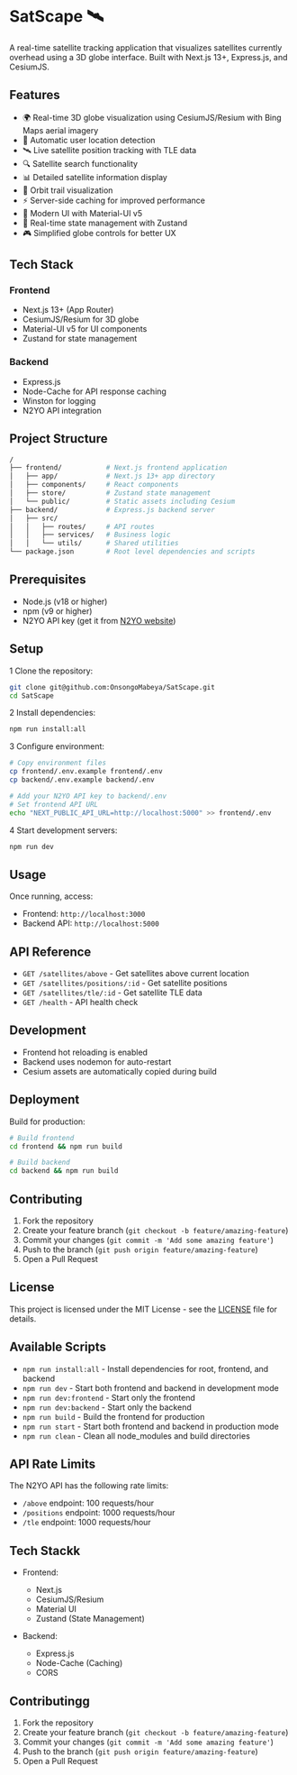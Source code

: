# SatScape 🛰️

A real-time satellite tracking application that visualizes satellites currently overhead using a 3D globe interface. Built with Next.js 13+, Express.js, and CesiumJS.

## Features

- 🌍 Real-time 3D globe visualization using CesiumJS/Resium with Bing Maps aerial imagery
- 📍 Automatic user location detection
- 🛰️ Live satellite position tracking with TLE data
- 🔍 Satellite search functionality
- 📊 Detailed satellite information display
- 🌠 Orbit trail visualization
- ⚡ Server-side caching for improved performance
- 🎨 Modern UI with Material-UI v5
- 🔄 Real-time state management with Zustand
- 🎮 Simplified globe controls for better UX

## Tech Stack

### Frontend

- Next.js 13+ (App Router)
- CesiumJS/Resium for 3D globe
- Material-UI v5 for UI components
- Zustand for state management

### Backend

- Express.js
- Node-Cache for API response caching
- Winston for logging
- N2YO API integration

## Project Structure

```bash
/
├── frontend/           # Next.js frontend application
│   ├── app/            # Next.js 13+ app directory
│   ├── components/     # React components
│   ├── store/          # Zustand state management
│   └── public/         # Static assets including Cesium
├── backend/            # Express.js backend server
│   ├── src/
│   │   ├── routes/     # API routes
│   │   ├── services/   # Business logic
│   │   └── utils/      # Shared utilities
└── package.json        # Root level dependencies and scripts
```

## Prerequisites

- Node.js (v18 or higher)
- npm (v9 or higher)
- N2YO API key (get it from [N2YO website](https://www.n2yo.com/api/))

## Setup

1 Clone the repository:

```bash
git clone git@github.com:OnsongoMabeya/SatScape.git
cd SatScape
```

2 Install dependencies:

```bash
npm run install:all
```

3 Configure environment:

```bash
# Copy environment files
cp frontend/.env.example frontend/.env
cp backend/.env.example backend/.env

# Add your N2YO API key to backend/.env
# Set frontend API URL
echo "NEXT_PUBLIC_API_URL=http://localhost:5000" >> frontend/.env
```

4 Start development servers:

```bash
npm run dev
```

## Usage

Once running, access:

- Frontend: `http://localhost:3000`
- Backend API: `http://localhost:5000`

## API Reference

- `GET /satellites/above` - Get satellites above current location
- `GET /satellites/positions/:id` - Get satellite positions
- `GET /satellites/tle/:id` - Get satellite TLE data
- `GET /health` - API health check

## Development

- Frontend hot reloading is enabled
- Backend uses nodemon for auto-restart
- Cesium assets are automatically copied during build

## Deployment

Build for production:

```bash
# Build frontend
cd frontend && npm run build

# Build backend
cd backend && npm run build
```

## Contributing

1. Fork the repository
2. Create your feature branch (`git checkout -b feature/amazing-feature`)
3. Commit your changes (`git commit -m 'Add some amazing feature'`)
4. Push to the branch (`git push origin feature/amazing-feature`)
5. Open a Pull Request

## License

This project is licensed under the MIT License - see the [LICENSE](LICENSE) file for details.

## Available Scripts

- `npm run install:all` - Install dependencies for root, frontend, and backend
- `npm run dev` - Start both frontend and backend in development mode
- `npm run dev:frontend` - Start only the frontend
- `npm run dev:backend` - Start only the backend
- `npm run build` - Build the frontend for production
- `npm run start` - Start both frontend and backend in production mode
- `npm run clean` - Clean all node_modules and build directories

## API Rate Limits

The N2YO API has the following rate limits:

- `/above` endpoint: 100 requests/hour
- `/positions` endpoint: 1000 requests/hour
- `/tle` endpoint: 1000 requests/hour

## Tech Stackk

- Frontend:
  - Next.js
  - CesiumJS/Resium
  - Material UI
  - Zustand (State Management)

- Backend:
  - Express.js
  - Node-Cache (Caching)
  - CORS

## Contributingg

1. Fork the repository
2. Create your feature branch (`git checkout -b feature/amazing-feature`)
3. Commit your changes (`git commit -m 'Add some amazing feature'`)
4. Push to the branch (`git push origin feature/amazing-feature`)
5. Open a Pull Request

